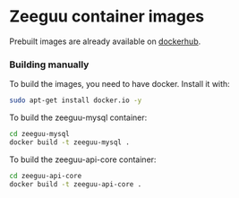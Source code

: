 # Zeeguu container images

Prebuilt images are already available on [dockerhub](https://hub.docker.com/u/zeeguu).

### Building manually

To build the images, you need to have docker. Install it with:

```sh
sudo apt-get install docker.io -y
```

To build the zeeguu-mysql container:
```sh
cd zeeguu-mysql
docker build -t zeeguu-mysql .
```

To build the zeeguu-api-core container:
```sh
cd zeeguu-api-core
docker build -t zeeguu-api-core .
```
